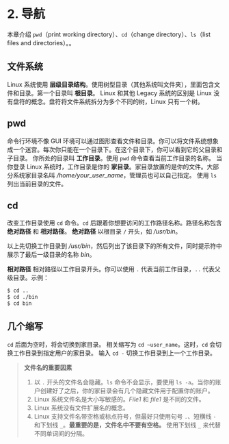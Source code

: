 # 2. 导航

本章介绍 `pwd`（print working directory）、`cd`（change directory）、`ls`（list files and directories）。。

## 文件系统
Linux 系统使用 **层级目录结构**。使用树型目录（其他系统叫文件夹），里面包含文件和目录。第一个目录叫 **根目录**。
Linux 和其他 Legacy 系统的区别是 Linux 没有盘符的概念。盘符将文件系统拆分为多个不同的树，Linux 只有一个树。


## pwd
命令行环境不像 GUI 环境可以通过图形查看文件和目录。你可以将文件系统想象成一个迷宫。每次你只能在一个目录下。在这个目录下，你可以看到它的父目录和子目录。
你所处的目录叫 **工作目录**。使用 `pwd` 命令查看当前工作目录的名称。
当你登录 Linux 系统时，工作目录是你的 **家目录**。家目录放置的是你的文件。大部分系统家目录名叫 */home/your_user_name*，管理员也可以自己指定。
使用 `ls` 列出当前目录的文件。


## cd
改变工作目录使用 `cd` 命令。`cd` 后跟着你想要访问的工作路径名称。路径名称包含 **绝对路径** 和 **相对路径**。
**绝对路径**
以根目录 `/` 开头，如 */usr/bin*。

以上先切换工作目录到 */usr/bin*，然后列出了该目录下的所有文件，同时提示符中展示了最后一级目录的名称 *bin*。

**相对路径**
相对路径以工作目录开头。你可以使用 `.` 代表当前工作目录，`..` 代表父级目录。示例：

```sh
$ cd ..
$ cd ./bin
$ cd bin
```


## 几个缩写
`cd` 后面为空时，将会切换到家目录。
相关缩写为 `cd ~user_name`。这时，`cd` 会切换工作目录到指定用户的家目录。
输入 `cd -` 切换工作目录到上一个工作目录。

> **文件名的重要因素**
> 1. 以 `.` 开头的文件名会隐藏。`ls` 命令不会显示，要使用 `ls -a`。当你的账户创建好了之后，你的家目录会有几个隐藏文件用于配置你的账户。
> 2. Linux 系统文件名是大小写敏感的。*File1* 和 *file1* 是不同的文件。
> 3. Linux 系统没有文件扩展名的概念。
> 4. Linux 支持文件名带空格或标点符号，但最好只使用句号 `.`、短横线 `-` 和下划线 `_`。**最重要的是，文件名中不要有空格。** 使用下划线 `_` 来代替不同单词间的分隔。

